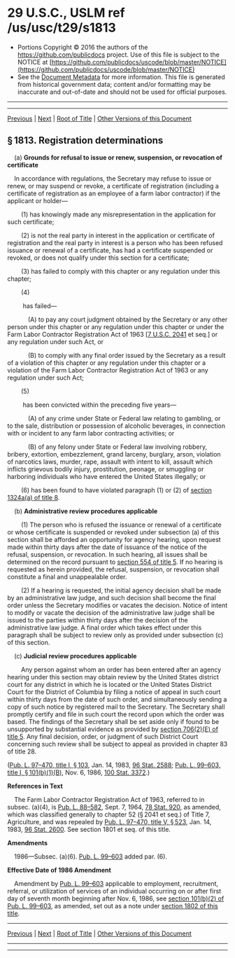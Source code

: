 ---
---

# 29 U.S.C., USLM ref /us/usc/t29/s1813

* Portions Copyright © 2016 the authors of the https://github.com/publicdocs project.
  Use of this file is subject to the NOTICE at [https://github.com/publicdocs/uscode/blob/master/NOTICE](https://github.com/publicdocs/uscode/blob/master/NOTICE)
* See the [Document Metadata](././../../../../..//README.md) for more information.
  This file is generated from historical government data; content and/or formatting may be inaccurate and out-of-date and should not be used for official purposes.

----------
----------

[Previous](./../../../../..//us/usc/t29/ch20/schI/m__us_usc_t29_s1812.md) | [Next](./../../../../..//us/usc/t29/ch20/schI/m__us_usc_t29_s1814.md) | [Root of Title](./../../../../../) | [Other Versions of this Document](https://publicdocs.github.io/go/links?ns=uslm&ref=%2Fus%2Fusc%2Ft29%2Fs1813)

## § 1813. Registration determinations

    (a) __Grounds for refusal to issue or renew, suspension, or revocation of certificate__ 

    In accordance with regulations, the Secretary may refuse to issue or renew, or may suspend or revoke, a certificate of registration (including a certificate of registration as an employee of a farm labor contractor) if the applicant or holder—

        (1) has knowingly made any misrepresentation in the application for such certificate;

        (2) is not the real party in interest in the application or certificate of registration and the real party in interest is a person who has been refused issuance or renewal of a certificate, has had a certificate suspended or revoked, or does not qualify under this section for a certificate;

        (3) has failed to comply with this chapter or any regulation under this chapter;

        (4)

         has failed—

            (A) to pay any court judgment obtained by the Secretary or any other person under this chapter or any regulation under this chapter or under the Farm Labor Contractor Registration Act of 1963 \[[7 U.S.C. 2041][/us/usc/t7/s2041] et seq.\] or any regulation under such Act, or

            (B) to comply with any final order issued by the Secretary as a result of a violation of this chapter or any regulation under this chapter or a violation of the Farm Labor Contractor Registration Act of 1963 or any regulation under such Act;

        (5)

         has been convicted within the preceding five years—

            (A) of any crime under State or Federal law relating to gambling, or to the sale, distribution or possession of alcoholic beverages, in connection with or incident to any farm labor contracting activities; or

            (B) of any felony under State or Federal law involving robbery, bribery, extortion, embezzlement, grand larceny, burglary, arson, violation of narcotics laws, murder, rape, assault with intent to kill, assault which inflicts grievous bodily injury, prostitution, peonage, or smuggling or harboring individuals who have entered the United States illegally; or

        (6) has been found to have violated paragraph (1) or (2) of [section 1324a(a) of title 8][/us/usc/t8/s1324a/a].

    (b) __Administrative review procedures applicable__ 

        (1) The person who is refused the issuance or renewal of a certificate or whose certificate is suspended or revoked under subsection (a) of this section shall be afforded an opportunity for agency hearing, upon request made within thirty days after the date of issuance of the notice of the refusal, suspension, or revocation. In such hearing, all issues shall be determined on the record pursuant to [section 554 of title 5][/us/usc/t5/s554]. If no hearing is requested as herein provided, the refusal, suspension, or revocation shall constitute a final and unappealable order.

        (2) If a hearing is requested, the initial agency decision shall be made by an administrative law judge, and such decision shall become the final order unless the Secretary modifies or vacates the decision. Notice of intent to modify or vacate the decision of the administrative law judge shall be issued to the parties within thirty days after the decision of the administrative law judge. A final order which takes effect under this paragraph shall be subject to review only as provided under subsection (c) of this section.

    (c) __Judicial review procedures applicable__ 

        Any person against whom an order has been entered after an agency hearing under this section may obtain review by the United States district court for any district in which he is located or the United States District Court for the District of Columbia by filing a notice of appeal in such court within thirty days from the date of such order, and simultaneously sending a copy of such notice by registered mail to the Secretary. The Secretary shall promptly certify and file in such court the record upon which the order was based. The findings of the Secretary shall be set aside only if found to be unsupported by substantial evidence as provided by [section 706(2)(E) of title 5][/us/usc/t5/s706/2/E]. Any final decision, order, or judgment of such District Court concerning such review shall be subject to appeal as provided in chapter 83 of title 28.

([Pub. L. 97–470, title I, § 103][/us/pl/97/470/s103], Jan. 14, 1983, [96 Stat. 2588][/us/stat/96/2588]; [Pub. L. 99–603, title I, § 101(b)(1)(B)][/us/pl/99/603/s101/b/1/B], Nov. 6, 1986, [100 Stat. 3372][/us/stat/100/3372].)

 __References in Text__ 

    The Farm Labor Contractor Registration Act of 1963, referred to in subsec. (a)(4), is [Pub. L. 88–582][/us/pl/88/582], Sept. 7, 1964, [78 Stat. 920][/us/stat/78/920], as amended, which was classified generally to chapter 52 (§ 2041 et seq.) of Title 7, Agriculture, and was repealed by [Pub. L. 97–470, title V, § 523][/us/pl/97/470/s523], Jan. 14, 1983, [96 Stat. 2600][/us/stat/96/2600]. See section 1801 et seq. of this title.

 __Amendments__ 

    1986—Subsec. (a)(6). [Pub. L. 99–603][/us/pl/99/603] added par. (6).

 __Effective Date of 1986 Amendment__ 

    Amendment by [Pub. L. 99–603][/us/pl/99/603] applicable to employment, recruitment, referral, or utilization of services of an individual occurring on or after first day of seventh month beginning after Nov. 6, 1986, see [section 101(b)(2) of Pub. L. 99–603][/us/pl/99/603/s101/b/2], as amended, set out as a note under [section 1802 of this title][/us/usc/t29/s1802].

----------

[Previous](./../../../../..//us/usc/t29/ch20/schI/m__us_usc_t29_s1812.md) | [Next](./../../../../..//us/usc/t29/ch20/schI/m__us_usc_t29_s1814.md) | [Root of Title](./../../../../../) | [Other Versions of this Document](https://publicdocs.github.io/go/links?ns=uslm&ref=%2Fus%2Fusc%2Ft29%2Fs1813)

----------
----------

[/us/usc/t7/s2041]: https://publicdocs.github.io/go/links?ns=uslm&ref=%2Fus%2Fusc%2Ft7%2Fs2041
[/us/usc/t8/s1324a/a]: https://publicdocs.github.io/go/links?ns=uslm&ref=%2Fus%2Fusc%2Ft8%2Fs1324a%2Fa
[/us/usc/t5/s554]: https://publicdocs.github.io/go/links?ns=uslm&ref=%2Fus%2Fusc%2Ft5%2Fs554
[/us/usc/t5/s706/2/E]: https://publicdocs.github.io/go/links?ns=uslm&ref=%2Fus%2Fusc%2Ft5%2Fs706%2F2%2FE
[/us/pl/97/470/s103]: https://publicdocs.github.io/go/links?ns=uslm&ref=%2Fus%2Fpl%2F97%2F470%2Fs103
[/us/stat/96/2588]: https://publicdocs.github.io/go/links?ns=uslm&ref=%2Fus%2Fstat%2F96%2F2588
[/us/pl/99/603/s101/b/1/B]: https://publicdocs.github.io/go/links?ns=uslm&ref=%2Fus%2Fpl%2F99%2F603%2Fs101%2Fb%2F1%2FB
[/us/stat/100/3372]: https://publicdocs.github.io/go/links?ns=uslm&ref=%2Fus%2Fstat%2F100%2F3372
[/us/pl/88/582]: https://publicdocs.github.io/go/links?ns=uslm&ref=%2Fus%2Fpl%2F88%2F582
[/us/stat/78/920]: https://publicdocs.github.io/go/links?ns=uslm&ref=%2Fus%2Fstat%2F78%2F920
[/us/pl/97/470/s523]: https://publicdocs.github.io/go/links?ns=uslm&ref=%2Fus%2Fpl%2F97%2F470%2Fs523
[/us/stat/96/2600]: https://publicdocs.github.io/go/links?ns=uslm&ref=%2Fus%2Fstat%2F96%2F2600
[/us/pl/99/603]: https://publicdocs.github.io/go/links?ns=uslm&ref=%2Fus%2Fpl%2F99%2F603
[/us/pl/99/603]: https://publicdocs.github.io/go/links?ns=uslm&ref=%2Fus%2Fpl%2F99%2F603
[/us/pl/99/603/s101/b/2]: https://publicdocs.github.io/go/links?ns=uslm&ref=%2Fus%2Fpl%2F99%2F603%2Fs101%2Fb%2F2
[/us/usc/t29/s1802]: https://publicdocs.github.io/go/links?ns=uslm&ref=%2Fus%2Fusc%2Ft29%2Fs1802


